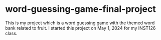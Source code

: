 # word-guessing-game-final-project
This is my project which is a word guessing game with the themed word bank related to fruit. I started this project on May 1, 2024 for my INST126 class. 
